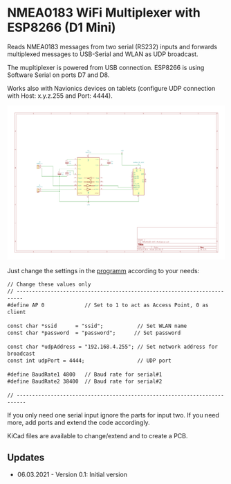 # NMEA0183 WiFi Multiplexer with ESP8266 (D1 Mini)
Reads NMEA0183 messages from two serial (RS232) inputs and forwards multiplexed messages to USB-Serial and WLAN as UDP broadcast.

The mupltiplexer is powered from USB connection.
ESP8266 is using Software Serial on ports D7 and D8.

Works also with Navionics devices on tablets (configure UDP connection with Host: x.y.z.255 and Port: 4444).

![Schematics](https://github.com/AK-Homberger/NMEA0183-WiFi-Multiplexer/blob/main/NMEA0183-WiFi-Multiplexer.png)

Just change the settings in the [programm](https://github.com/AK-Homberger/NMEA0183-WiFi-Multiplexer/blob/main/NMEA083-WiFi-Multiplexer/NMEA083-WiFi-Multiplexer.ino) according to your needs:

```
// Change these values only
// ------------------------------------------------------------------------
#define AP 0             // Set to 1 to act as Access Point, 0 as client 

const char *ssid      = "ssid";           // Set WLAN name
const char *password  = "password";      // Set password

const char *udpAddress = "192.168.4.255"; // Set network address for broadcast
const int udpPort = 4444;                 // UDP port

#define BaudRate1 4800   // Baud rate for serial#1
#define BaudRate2 38400  // Baud rate for serial#2

// -------------------------------------------------------------------------

```

If you only need one serial input ignore the parts for input two. If you need more, add ports and extend the code accordingly.

KiCad files are available to change/extend and to create a PCB.

## Updates
- 06.03.2021 - Version 0.1: Initial version
